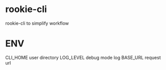 # rookie-cli
rookie-cli to simplify workflow

# ENV
CLI_HOME user directory
LOG_LEVEL debug mode log
BASE_URL request url
